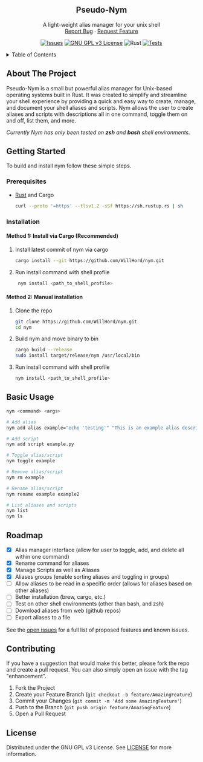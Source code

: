 <!-- PROJECT LOGO -->
<div align="center">
  <!-- TODO: Add an image here -->
  <!-- <a href="https://github.com/WillHord/nym"> -->
  <!--   <img src="images/logo.png" alt="Logo" width="80" height="80"> -->
  <!-- </a> -->

<h2 align="center">Pseudo-Nym</h2>

  <p align="center">
    A light-weight alias manager for your unix shell
    <br />
    <a href="https://github.com/WillHord/nym/issues/new?labels=bug&template=bug-report---.md">Report Bug</a>
    ·
    <a href="https://github.com/WillHord/nym/issues/new?labels=enhancement&template=feature-request---.md">Request Feature</a>
  </p>

[![Issues][issues-shield]][issues-url]
[![GNU GPL v3 License][license-shield]][license-url]
![Rust](https://img.shields.io/badge/rust-%23000000.svg?style=for-the-badge&logo=rust&logoColor=white)
[![Tests](https://github.com/WillHord/nym/actions/workflows/rust.yml/badge.svg)](https://github.com/WillHord/nym/actions/workflows/rust.yml)

</div>

<!-- TABLE OF CONTENTS -->
<details>
  <summary>Table of Contents</summary>
  <ol>
    <li>
      <a href="#about-the-project">About The Project</a>
    </li>
    <li>
      <a href="#getting-started">Getting Started</a>
      <ul>
        <li><a href="#prerequisites">Prerequisites</a></li>
        <li><a href="#installation">Installation</a></li>
      </ul>
    </li>
    <li><a href="#usage">Usage</a></li>
    <li><a href="#roadmap">Roadmap</a></li>
    <li><a href="#contributing">Contributing</a></li>
    <li><a href="#license">License</a></li>
    <!-- <li><a href="#contact">Contact</a></li> -->
    <!-- <li><a href="#acknowledgments">Acknowledgments</a></li> -->
  </ol>
</details>

<!-- ABOUT THE PROJECT -->

## About The Project

Pseudo-Nym is a small but powerful alias manager for Unix-based operating systems built in Rust. It was created to simplify and streamline your shell experience by providing a quick and easy way to create, manage, and document your shell aliases and scripts. Nym allows the user to create aliases and scripts with descriptions all in one command, toggle them on and off, list them, and more.

_Currently Nym has only been tested on **zsh** and **bash** shell environments._

<!-- GETTING STARTED -->

## Getting Started

To build and install nym follow these simple steps.

### Prerequisites

- [Rust](https://www.rust-lang.org/tools/install) and Cargo

  ```bash
  curl --proto '=https' --tlsv1.2 -sSf https://sh.rustup.rs | sh
  ```

### Installation

#### Method 1: Install via Cargo (Recommended)

1. Install latest commit of nym via cargo
   ```bash
   cargo install --git https://github.com/WillHord/nym.git
   ```

1. Run install command with shell profile
   ```bash
    nym install <path_to_shell_profile>
   ```


#### Method 2: Manual installation

1. Clone the repo

   ```bash
   git clone https://github.com/WillHord/nym.git
   cd nym
   ```

2. Build nym and move binary to bin

   ```bash
   cargo build --release
   sudo install target/release/nym /usr/local/bin
   ```

3. Run install command with shell profile

   ```bash
   nym install <path_to_shell_profile>
   ```

<!-- USAGE EXAMPLES -->

## Basic Usage

```bash
nym <command> <args>

# Add alias
nym add alias example="echo 'testing'" "This is an example alias description"

# Add script
nym add script example.py

# Toggle alias/script
nym toggle example

# Remove alias/script
nym rm example

# Rename alias/script
nym rename example example2

# List aliases and scripts
nym list
nym ls
```
<!-- ROADMAP -->

## Roadmap

- [x] Alias manager interface (allow for user to toggle, add, and delete all within one command)
- [x] Rename command for aliases
- [x] Manage Scripts as well as Aliases
- [x] Aliases groups (enable sorting aliases and toggling in groups)
- [ ] Allow aliases to be read in a specific order (allows for aliases based on other aliases)
- [ ] Better installation (brew, cargo, etc.)
- [ ] Test on other shell environments (other than bash, and zsh)
- [ ] Download aliases from web (github repos)
- [ ] Export aliases to a file

See the [open issues](https://github.com/WillHord/nym/issues) for a full list of proposed features and known issues.

<!-- CONTRIBUTING -->

## Contributing

If you have a suggestion that would make this better, please fork the repo and create a pull request. You can also simply open an issue with the tag "enhancement".

1. Fork the Project
2. Create your Feature Branch (`git checkout -b feature/AmazingFeature`)
3. Commit your Changes (`git commit -m 'Add some AmazingFeature'`)
4. Push to the Branch (`git push origin feature/AmazingFeature`)
5. Open a Pull Request

<!-- LICENSE -->

## License

Distributed under the GNU GPL v3 License. See [LICENSE](https://github.com/WillHord/nym/blob/main/LICENSE) for more information.

<!-- MARKDOWN LINKS & IMAGES -->
<!-- https://www.markdownguide.org/basic-syntax/#reference-style-links -->

[issues-shield]: https://img.shields.io/github/issues/WillHord/nym.svg?style=for-the-badge
[issues-url]: https://github.com/WillHord/nym/issues
[license-shield]: https://img.shields.io/github/license/WillHord/nym.svg?style=for-the-badge
[license-url]: https://github.com/WillHord/nym/blob/main/LICENSE
